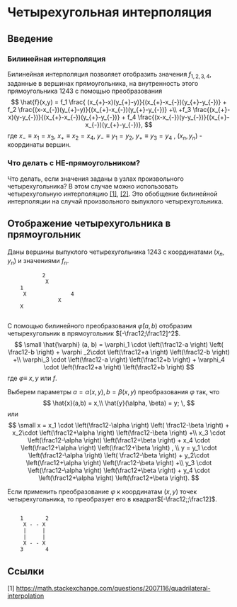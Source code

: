 # Четырехугольная интерполяция

## Введение

### Билинейная интерполяция
Билинейная интерполяция позволяет отобразить значения $f_{1,2,3,4}$, заданные  в вершинах прямоугольника, на внутренность этого прямоугольника $1243$ с помощью преобразования
$$
\hat{f}(x,y) = f_1 \frac{ (x_{+}-x)(y_{+}-y)}{(x_{+}-x_{-})(y_{+}-y_{-})} +
f_2 \frac{(x-x_{-})(y_{+}-y)}{(x_{+}-x_{-})(y_{+}-y_{-})} +\\
+f_3 \frac{(x_{+}-x)(y-y_{-})}{(x_{+}-x_{-})(y_{+}-y_{-})} +
f_4 \frac{(x-x_{-})(y-y_{-})}{(x_{+}-x_{-})(y_{+}-y_{-})},
$$
где $x_{-}\equiv x_1=x_3$, $x_{+} \equiv x_2=x_4$,  $y_{-} \equiv y_1=y_2$,  $y_{+} \equiv y_3=y_4$ ,  $(x_n,y_n)$ - координаты вершин.

### Что делать с НЕ-прямоугольником?
Что делать, если значения заданы в узлах произвольного четырехугольника? В этом случае можно использовать четырехугольную интерполяцию [[1]](https://math.stackexchange.com/questions/2007116/quadrilateral-interpolation), [[2]](http://reedbeta.com/blog/quadrilateral-interpolation-part-2/). Это обобщение билинейной интерполяции на случай произвольного выпуклого четырехугольника.

## Отображение четырехугольника в прямоугольник
Даны  вершины выпуклого четырехугольника $1243$  с координатами $(x_n,y_n)$ и значениями $f_n$. 

```ascii
           2
            X                                
    1 
     X              4
                X
    X
   
```

С помощью билинейного преобразования $\hat{\varphi} (a, b)$ отобразим четырехугольник в прямоугольник $[-\frac12;\frac12]^2$.
$$ 
\small
\hat{\varphi} (a, b) =
  \varphi_1 \cdot \left(\frac12-a \right)  \left( \frac12-b \right) +
  \varphi _2\cdot \left(\frac12+a \right)  \left(\frac12-b \right)  +\\
  \varphi_3  \cdot \left(\frac12-a \right)  \left(\frac12+b \right)  + 
  \varphi_4 \cdot  \left(\frac12+a \right) \left(\frac12+b \right)
$$
где $\varphi \equiv$  $x,y$ или $f$.

Выберем параметры $a=\alpha(x,y), b=\beta(x,y)$ преобразования $\varphi$ так, что
$$
\hat{x}(a,b) = x,\\
\hat{y}(\alpha, \beta) = y; \,
$$
или
$$ 
\small
x = 
   x_1 \cdot \left(\frac12-\alpha \right)  \left( \frac12-\beta \right) +
   x_2\cdot \left(\frac12+\alpha \right)   \left(\frac12-\beta \right)  +\\
   x_3  \cdot \left(\frac12-\alpha \right)  \left(\frac12+\beta \right)  + 
   x_4 \cdot  \left(\frac12+\alpha \right) \left(\frac12+\beta \right) , \\
 y = 
   y_1 \cdot \left(\frac12-\alpha \right)  \left( \frac12-\beta \right) +
   y_2\cdot \left(\frac12+\alpha \right)   \left(\frac12-\beta \right)  +\\ 
   y_3  \cdot \left(\frac12-\alpha \right)  \left(\frac12+\beta \right)  + 
   y_4 \cdot  \left(\frac12+\alpha \right) \left(\frac12+\beta \right).
$$

Если применить преобразование $\varphi$ к координатам $(x,y)$ точек четырехугольника, то преобразует его в квадрат$[-\frac12;;\frac12]$.

```ascii

    1       2
     X - - X
     |     |
     |     |
     X - - X
    3       4
   ```


## Ссылки
[1] https://math.stackexchange.com/questions/2007116/quadrilateral-interpolation
<!--stackedit_data:
eyJoaXN0b3J5IjpbNTk5NjEwNDUwLDE0NTkwMTYyMjAsMTkxMD
cxMzU0NywyNzg5MDM3NTEsMTc4NTgzOTc0OSwtMTk3NzEyNTM0
OSwtMTQ3NDYwNDY5MCwxMjU4ODExNTk0LC0xMjYxMDI3ODUwLC
0xNTY3NTUxNDYxLDMxNzg2NDQ1NSw0NzI2ODU5OTgsMTI2OTQ0
OTQzN119
-->